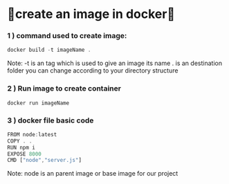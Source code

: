 # 🚀create an image in docker🚀

### 1 ) command used to create image:

```javascript
docker build -t imageName .
```

Note: -t is an tag which is used to give an image its name . is an destination folder you can change according to your directory structure

### 2 ) Run image to create container

```
docker run imageName
```

### 3 ) docker file basic code

```javascript
FROM node:latest
COPY . .
RUN npm i
EXPOSE 8000
CMD ["node","server.js"]
```

Note: node is an parent image or base image for our project
